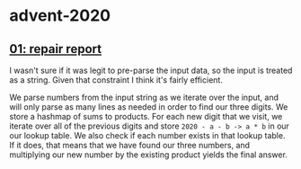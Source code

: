 # advent-2020

## [01: repair report](https://github.com/jbr/advent-2020/blob/main/report-repair/src/main.rs)

I wasn't sure if it was legit to pre-parse the input data, so the input is treated as a string. Given that constraint I think it's fairly efficient.

We parse numbers from the input string as we iterate over the input, and will only parse as many lines as needed in order to find our three digits. We store a hashmap of sums to products. For each new digit that we visit, we iterate over all of the previous digits and store `2020 - a - b -> a * b` in our our lookup table. We also check if each number exists in that lookup table. If it does, that means that we have found our three numbers, and multiplying our new number by the existing product yields the final answer.
